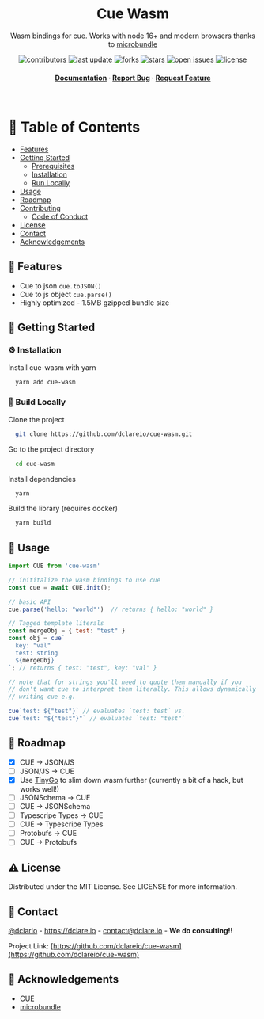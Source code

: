 <div align="center">

  <h1>Cue Wasm</h1>

  <p>
    Wasm bindings for cue. Works with node 16+ and modern browsers thanks to <a href="https://github.com/developit/microbundle">microbundle</a>
  </p>


<!-- Badges -->
<p>
  <a href="https://github.com/dclareio/cue-wasm/graphs/contributors">
    <img src="https://img.shields.io/github/contributors/dclareio/cue-wasm" alt="contributors" />
  </a>
  <a href="">
    <img src="https://img.shields.io/github/last-commit/dclareio/cue-wasm" alt="last update" />
  </a>
  <a href="https://github.com/dclareio/cue-wasm/network/members">
    <img src="https://img.shields.io/github/forks/dclareio/cue-wasm" alt="forks" />
  </a>
  <a href="https://github.com/dclareio/cue-wasm/stargazers">
    <img src="https://img.shields.io/github/stars/dclareio/cue-wasm" alt="stars" />
  </a>
  <a href="https://github.com/dclareio/cue-wasm/issues/">
    <img src="https://img.shields.io/github/issues/dclareio/cue-wasm" alt="open issues" />
  </a>
  <a href="https://github.com/dclareio/cue-wasm/blob/master/LICENSE">
    <img src="https://img.shields.io/github/license/dclareio/cue-wasm.svg" alt="license" />
  </a>
</p>

<h4>
    <a href="https://github.com/dclareio/cue-wasm">Documentation</a>
  <span> · </span>
    <a href="https://github.com/dclareio/cue-wasm/issues/">Report Bug</a>
  <span> · </span>
    <a href="https://github.com/dclareio/cue-wasm/issues/">Request Feature</a>
  </h4>
</div>

<br />

<!-- Table of Contents -->
# :notebook_with_decorative_cover: Table of Contents

- [Features](#dart-features)
- [Getting Started](#toolbox-getting-started)
  * [Prerequisites](#bangbang-prerequisites)
  * [Installation](#gear-installation)
  * [Run Locally](#running-run-locally)
- [Usage](#eyes-usage)
- [Roadmap](#compass-roadmap)
- [Contributing](#wave-contributing)
  * [Code of Conduct](#scroll-code-of-conduct)
- [License](#warning-license)
- [Contact](#handshake-contact)
- [Acknowledgements](#gem-acknowledgements)


<!-- Features -->
## :dart: Features

- Cue to json `cue.toJSON()`
- Cue to js object `cue.parse()`
- Highly optimized - 1.5MB gzipped bundle size

## 	:toolbox: Getting Started

### :gear: Installation

Install cue-wasm with yarn

```bash
  yarn add cue-wasm
```

<!-- Run Locally -->
### :running: Build Locally

Clone the project

```bash
  git clone https://github.com/dclareio/cue-wasm.git
```

Go to the project directory

```bash
  cd cue-wasm
```

Install dependencies

```bash
  yarn
```

Build the library (requires docker)

```bash
  yarn build
```


<!-- Usage -->
## :eyes: Usage

```javascript
import CUE from 'cue-wasm'

// inititalize the wasm bindings to use cue
const cue = await CUE.init();

// basic API
cue.parse('hello: "world"')  // returns { hello: "world" }

// Tagged template literals
const mergeObj = { test: "test" }
const obj = cue`
  key: "val"
  test: string
  ${mergeObj}
`; // returns { test: "test", key: "val" }

// note that for strings you'll need to quote them manually if you
// don't want cue to interpret them literally. This allows dynamically
// writing cue e.g.

cue`test: ${"test"}` // evaluates `test: test` vs.
cue`test: "${"test"}"` // evaluates `test: "test"`
```

<!-- Roadmap -->
## :compass: Roadmap

* [x] CUE -> JSON/JS
* [ ] JSON/JS -> CUE
* [x] Use [TinyGo](https://tinygo.org/) to slim down wasm further (currently a bit of a hack, but works well!)
* [ ] JSONSchema -> CUE
* [ ] CUE -> JSONSchema
* [ ] Typescripe Types -> CUE
* [ ] CUE -> Typescripe Types
* [ ] Protobufs -> CUE
* [ ] CUE -> Protobufs

<!-- Contributing -->
<!-- ## :wave: Contributing

<a href="https://github.com/dclareio/cue-wasm/graphs/contributors">
  <img src="https://contrib.rocks/image?repo=dclareio/cue-wasm" />
</a>


Contributions are always welcome!

See `contributing.md` for ways to get started. -->


<!-- Code of Conduct -->
<!-- ### :scroll: Code of Conduct

Please read the [Code of Conduct](https://github.com/dclareio/cue-wasm/blob/master/CODE_OF_CONDUCT.md) -->


<!-- License -->
## :warning: License

Distributed under the MIT License. See LICENSE for more information.


<!-- Contact -->
## :handshake: Contact

[@dclario](https://twitter.com/dclareio) - https://dclare.io - contact@dclare.io - **We do consulting!!**

Project Link: [https://github.com/dclareio/cue-wasm](https://github.com/dclareio/cue-wasm)

<!-- Acknowledgments -->
## :gem: Acknowledgements

 - [CUE](https://github.com/cue-lang/cue)
 - [microbundle](https://github.com/developit/microbundle)
